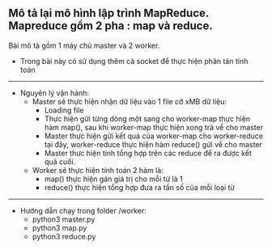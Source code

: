 Mô tả lại mô hình lập trình MapReduce.
Mapreduce gồm 2 pha : map và reduce.
------------------------------------------------
Bài mô tả gồm 1 máy chủ master và  2 worker.
- Trong bài này có sử dụng thêm cả socket để thực hiện phân tán tính toán
------------------------------------------------
- Nguyên lý vận hành:
	- Master sẽ thực hiện nhận dữ liệu vào 1 file cỡ xMB dữ liệu:
		+ Loading file 
		+ Thực hiện gửi từng dòng một sang cho worker-map thực hiện hàm map(),
			sau khi worker-map thực hiện xong trả về cho master 
		+ Master thực hiện gửi kết quả của worker-map cho worker-reduce tại đây,
			worker-reduce thực hiện hàm reduce() gửi về cho master
		+ Master thưc hiện tính tổng hợp trên các reduce để ra được kết quả cuối.
	- Worker sẽ thực hiện tính toán 2 hàm là:
		+ map() thực hiện gán giá trị cho mỗi từ là 1
		+ reduce() thực hiện tổng hợp đưa ra tần số của mỗi loại từ
-------------------------------------------------
- Hướng dẫn chạy trong folder /worker:
	+ python3 master.py
	+ python3 map.py
	+ python3 reduce.py